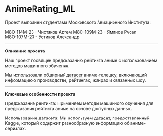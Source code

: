 # AnimeRating_ML

Проект выполнен студентами Московского Авиационного Института:

М8О-114М-23 - Чистяков Артем
М8О-109М-23 - Яминов Русал
М8О-107М-23 - Устинов Александр

-------------------------------------------------------------------------------------

**Описание проекта**

Наш проект посвящен предсказанию рейтинга аниме с использованием методов машинного обучения. 

Мы использовали обширный [датасет](https://www.kaggle.com/datasets/unibahmad/anime-dataset/data) аниме-телешоу, включающий информацию о производстве, рейтингах, жанрах и связанных шоу.

-------------------------------------------------------------------------------------

**Ключевые особенности проекта**

Предсказание рейтинга: Применяем методы машинного обучения для предсказания рейтинга аниме на основе доступных данных.

Использование датасета: Мы используем [датасет](https://www.kaggle.com/datasets/unibahmad/anime-dataset/data), предоставленный Kaggle, который содержит разнообразную информацию об аниме-сериалах.
